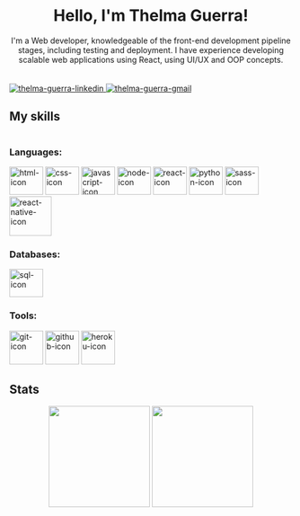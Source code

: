 <div align="center">
<h1>Hello, I'm Thelma Guerra!</h1>
I'm a Web developer, knowledgeable of the front-end development pipeline stages, including testing and deployment.
I have experience developing scalable web applications using React, using UI/UX and OOP concepts.
</div>
  
<div style="display: inline-block", align="center">
  </br>
  </br>
  <a href="https://www.linkedin.com/in/thelma-guerra-b55265216/" target="_blank">
  <img  alt="thelma-guerra-linkedin" src="https://img.shields.io/badge/LinkedIn-0077B5?style=for-the-badge&logo=linkedin&logoColor=white" style="max-width=100%;">
  </a>
  
  <a href="mailto:thelmaguerrag@gmail.com" target="_blank">
  <img  alt="thelma-guerra-gmail" src="https://img.shields.io/badge/Gmail-D14836?style=for-the-badge&logo=gmail&logoColor=white" style="max-width=100%;">
  </a>
</div>


<h2>My skills</h2>
<div id="icon_div" style="display: inline-block" align="left">
  <h3>Languages:</h3>
  <img  alt="html-icon" height="50" width="60" src="https://cdn.jsdelivr.net/gh/devicons/devicon/icons/html5/html5-plain.svg"> 
  <img  alt="css-icon" height="50" width="60" src="https://cdn.jsdelivr.net/gh/devicons/devicon/icons/css3/css3-plain.svg">
  <img  alt="javascript-icon" height="50" width="60" src="https://cdn.worldvectorlogo.com/logos/javascript-1.svg">
  <img  alt="node-icon" height="50" width="60" src="https://cdn.worldvectorlogo.com/logos/nodejs-icon.svg">
  <img  alt="react-icon" height="50" width="60" src="https://cdn.worldvectorlogo.com/logos/react-2.svg">
  <img  alt="python-icon" height="50" width="60" src="https://cdn.jsdelivr.net/gh/devicons/devicon/icons/python/python-original.svg"> 
  <img  alt="sass-icon" height="50" width="60" src="https://cdn.worldvectorlogo.com/logos/sass-1.svg"> 
  </br>
  <img  alt="react-native-icon" height="70" width="75" marginTop="100px" src="https://cdn.worldvectorlogo.com/logos/react-native-1.svg">
  </br>
  
  <h3>Databases:</h3>
  <img  alt="sql-icon" height="50" width="60" src="https://cdn.jsdelivr.net/gh/devicons/devicon/icons/mysql/mysql-original-wordmark.svg">
  <br>

<h3>Tools:</h3>
  <img  alt="git-icon" hight="50" width="60" src="https://cdn.jsdelivr.net/gh/devicons/devicon/icons/git/git-original-wordmark.svg">
  <img  alt="github-icon" hight="50" width="60" src="https://cdn.jsdelivr.net/gh/devicons/devicon/icons/github/github-original-wordmark.svg" />
  <img  alt="heroku-icon" hight="50" width="60" src="https://cdn.worldvectorlogo.com/logos/heroku-4.svg">
</div>



## Stats
<div align="center">
  <img height="180em" src = "https://github-readme-stats.vercel.app/api?username=ThelmaGuerra&show_icons=true&theme=tokyonight&border_radius=10&bg_color=0e1117"/>
  <img height="180em" src="https://github-readme-stats.vercel.app/api/top-langs/?username=ThelmaGuerra&layout=compact&theme=tokyonight&border_radius=10&bg_color=0e1117"/>
</div>

